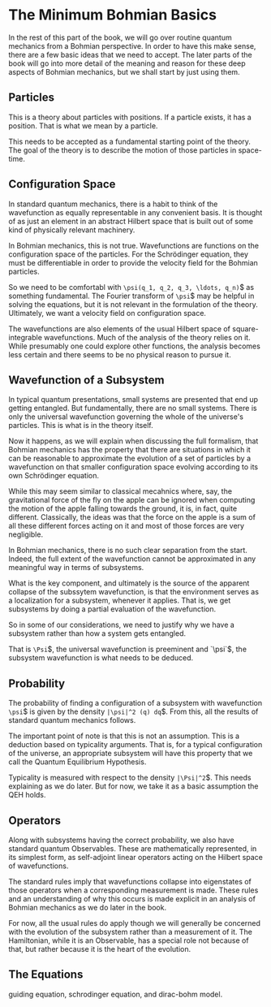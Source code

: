 # The Minimum Bohmian Basics

In the rest of this part of the book, we will go over routine quantum mechanics from a Bohmian perspective. In order to have this make sense, there are a few basic ideas that we need to accept. The later parts of the book will go into more detail of the meaning and reason for these deep aspects of Bohmian mechanics, but we shall start by just using them. 

## Particles

This is a theory about particles with positions. If a particle exists, it has a position. That is what we mean by a particle. 

This needs to be accepted as a fundamental starting point of the theory. The goal of the theory is to describe the motion of those particles in space-time. 

## Configuration Space

In standard quantum mechanics, there is a habit to think of the wavefunction as equally representable in any convenient basis. It is thought of as just an element in an abstract Hilbert space that is built out of some kind of physically relevant machinery. 

In Bohmian mechanics, this is not true. Wavefunctions are functions on the configuration space of the particles. For the Schrödinger equation, they must be differentiable in order to provide the velocity field for the Bohmian particles.

So we need to be comfortabl with `\psi(q_1, q_2, q_3, \ldots, q_n)`$ as something fundamental. The Fourier transform of `\psi`$ may be helpful in solving the equations, but it is not relevant in the formulation of the theory. Ultimately, we want a velocity field on configuration space.  

The wavefunctions are also elements of the usual Hilbert space of square-integrable wavefunctions. Much of the analysis of the theory relies on it. While presumably one could explore other functions, the analysis becomes less certain and there seems to be no physical reason to pursue it. 

## Wavefunction of a Subsystem

In typical quantum presentations, small systems are presented that end up getting entangled. But fundamentally, there are no small systems. There is only the universal wavefunction governing the whole of the universe's particles. This is what is in the theory itself. 

Now it happens, as we will explain when discussing the full formalism, that Bohmian mechanics has the property that there are situations in which it can be reasonable to approximate the evolution of a set of particles by a wavefunction on that smaller configuration space evolving according to its own Schrödinger equation. 

While this may seem similar to classical mecahnics where, say, the gravitational force of the fly on the apple can be ignored when computing the motion of the apple falling towards the ground, it is, in fact, quite different. Classically, the ideas was that the force on the apple is a sum of all these different forces acting on it and most of those forces are very negligible. 

In Bohmian mechanics, there is no such clear separation from the start. Indeed, the full extent of the wavefunction cannot be approximated in any meaningful way in terms of subsystems.

What is the key component, and ultimately is the source of the apparent collapse of the subssytem wavefunction, is that the environment serves as a localization for a subsystem, whenever it applies. That is, we get subsystems by doing a partial evaluation of the wavefunction. 

So in some of our considerations, we need to justify why we have a subsystem rather than how a system gets entangled. 

That is `\Psi`$, the universal wavefunction is preeminent and `\psi`$, the subsystem wavefunction is what needs to be deduced. 


## Probability

The probability of finding a configuration of a subsystem with wavefunction `\psi`$ is given by the density `|\psi|^2 (q) dq`$.  From this, all the results of standard quantum mechanics follows. 

The important point of note is that this is not an assumption. This is a deduction based on typicality arguments. That is, for a typical configuration of the universe, an appropriate subsystem will have this property that we call the Quantum Equilibrium Hypothesis. 

Typicality is measured with respect to the density `|\Psi|^2`$. This needs explaining as we do later. But for now, we take it as a basic assumption the QEH holds. 

## Operators

Along with subsystems having the correct probability, we also have standard quantum Observables. These are mathematically represented, in its simplest form, as self-adjoint linear operators acting on the Hilbert space of wavefunctions. 

The standard rules imply that wavefunctions collapse into eigenstates of those operators when a corresponding measurement is made. These rules and an understanding of why this occurs is made explicit in an analysis of Bohmian mechanics as we do later in the book. 

For now, all the usual rules do apply though we will generally be concerned with the evolution of the subsystem rather than a measurement of it. The Hamiltonian, while it is an Observable, has a special role not because of that, but rather because it is the heart of the evolution. 

## The Equations

guiding equation, schrodinger equation,  and dirac-bohm model. 

